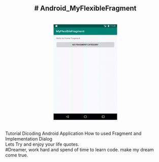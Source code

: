 <h2><p align="center"> # Android_MyFlexibleFragment </h2>
<br>

<div align ="center">
<img src="https://github.com/Achmadsetiawann/Android_MyFlexibleFragment/blob/master/app/src/main/res/image/Result.gif" width="200" height="300">
</div>

<br>
<p>Tutorial Dicoding Android Application How to used Fragment and Implementation Dialog
<br>
Lets Try and enjoy your life quotes. <br>
#Dreamer, work hard and spend of time to learn code. make my dream come true.
</p>


